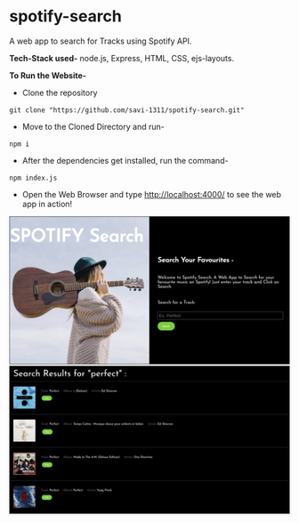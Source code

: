 # spotify-search
A web app to search for Tracks using Spotify API.

**Tech-Stack used-**  node.js, Express, HTML, CSS, ejs-layouts.

**To Run the Website-**

* Clone the repository
```
git clone "https://github.com/savi-1311/spotify-search.git"
```
* Move to the Cloned Directory and run- 
```
npm i
```
* After the dependencies get installed, run the command-
```
npm index.js
```
* Open the Web Browser and type  [http://localhost:4000/](http://localhost:4000/) to see the web app in action!

<img src="https://github.com/savi-1311/spotify-search/blob/master/Home.png" alt="Home Page" width="700px">
<img src="https://github.com/savi-1311/spotify-search/blob/master/Search.png" alt="Search Results" width="700px">
